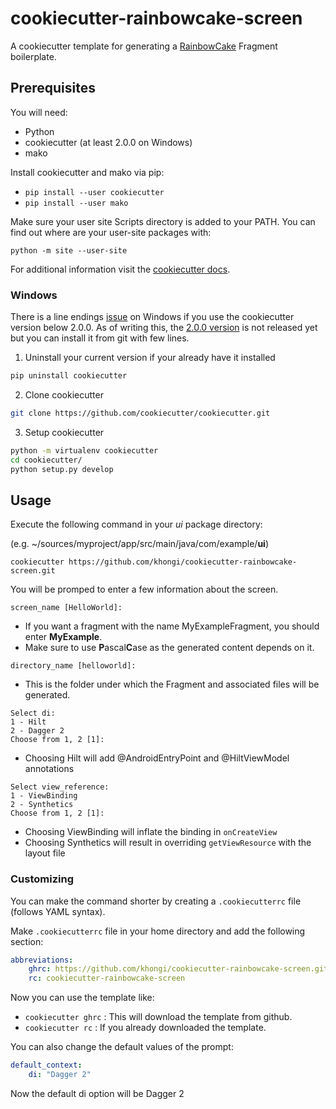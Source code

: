 # cookiecutter-rainbowcake-screen
A cookiecutter template for generating a [RainbowCake](https://rainbowcake.dev/) Fragment boilerplate.

## Prerequisites

You will need:
- Python
- cookiecutter (at least 2.0.0 on Windows)
- mako

Install cookiecutter and mako via pip:
- `pip install --user cookiecutter`
- `pip install --user mako`

Make sure your user site Scripts directory is added to your PATH.
You can find out where are your user-site packages with:

`python -m site --user-site`

For additional information visit the [cookiecutter docs](https://cookiecutter.readthedocs.io/en/stable/installation.html).

### Windows
There is a line endings [issue](https://github.com/cookiecutter/cookiecutter/issues/405) on Windows if you use the cookiecutter version below 2.0.0.
As of writing this, the [2.0.0 version](https://github.com/cookiecutter/cookiecutter/issues/1555) is not released yet but you can install it from git with few lines.

1. Uninstall your current version if your already have it installed
```Bash
pip uninstall cookiecutter
```
2. Clone cookiecutter
```Bash
git clone https://github.com/cookiecutter/cookiecutter.git
```
3. Setup cookiecutter
```Bash
python -m virtualenv cookiecutter
cd cookiecutter/
python setup.py develop
```

## Usage

Execute the following command in your *ui* package directory:

(e.g. ~/sources/myproject/app/src/main/java/com/example/**ui**)

`cookiecutter https://github.com/khongi/cookiecutter-rainbowcake-screen.git`

You will be promped to enter a few information about the screen.

```
screen_name [HelloWorld]:
```

* If you want a fragment with the name MyExampleFragment, you should enter **MyExample**.
* Make sure to use **P**ascal**C**ase as the generated content depends on it.

```
directory_name [helloworld]:
```

* This is the folder under which the Fragment and associated files will be generated.

```
Select di:
1 - Hilt
2 - Dagger 2
Choose from 1, 2 [1]:
```

* Choosing Hilt will add @AndroidEntryPoint and @HiltViewModel annotations

```
Select view_reference:
1 - ViewBinding
2 - Synthetics
Choose from 1, 2 [1]:
```

* Choosing ViewBinding will inflate the binding in `onCreateView`
* Choosing Synthetics will result in overriding `getViewResource` with the layout file

### Customizing

You can make the command shorter by creating a `.cookiecutterrc` file (follows YAML syntax).

Make `.cookiecutterrc` file in your home directory and add the following section:
```yaml
abbreviations:
    ghrc: https://github.com/khongi/cookiecutter-rainbowcake-screen.git
    rc: cookiecutter-rainbowcake-screen
```

Now you can use the template like:

- `cookiecutter ghrc` : This will download the template from github.
- `cookiecutter rc` : If you already downloaded the template.

You can also change the default values of the prompt:
```yaml
default_context:
    di: "Dagger 2"
```

Now the default di option will be Dagger 2
